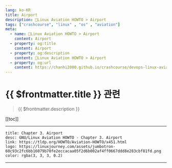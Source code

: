 ```yaml
---
lang: ko-KR
title: Airport
description: 🐧Linux Aviation HOWTO > Airport
tags: ["crashcourse", "linux" , "os" , "aviation"]
meta:
  - name: 🐧Linux Aviation HOWTO > Airport
    content: Airport
  - property: og:title
    content: Airport
  - property: og:description
    content: 🐧Linux Aviation HOWTO > Airport
  - property: og:url
    content: https://chanhi2000.github.io/crashcourse/devops-linux-aviation-howto/03-airport.html
---
```


# {{ $frontmatter.title }} 관련

> {{ $frontmatter.description }}

[[toc]]

---

```card
title: Chapter 3. Airport
desc: GNU/Linux Aviation HOWTO - Chapter 3. Airport
link: https://tldp.org/HOWTO/Aviation-HOWTO/x451.html
logo: https://linuxjourney.com/assets/jumbotron-60c93c2fc6bb16079b70fe2eccacaa05f2d6b002af4ff0667ddd8e283cbf81fd.png
color: rgba(3, 3, 3, 0.2)
```

---

<TagLinks />